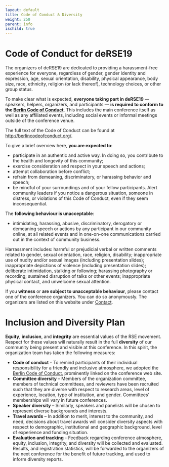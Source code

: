```yaml
--- 
layout: default 
title: Code of Conduct & Diversity
weight: 250
parent: info
ischild: true
---
```


# Code of Conduct for deRSE19

The organizers of deRSE19 are dedicated to providing a harassment-free experience for everyone, regardless of gender, gender identity and expression, age, sexual orientation, disability, physical appearance, body size, race, ethnicity, religion (or lack thereof), technology choices, or other group status.

To make clear what is expected, **everyone taking part in deRSE19** — speakers, helpers, organizers, and participants — **is required to conform to the [Berlin Code of Conduct](http://berlincodeofconduct.org/)**. This includes the main conference itself as well as any affiliated events, including social events or informal meetings outside of the conference venue.

The full text of the Code of Conduct can be found at <http://berlincodeofconduct.org/>.

To give a brief overview here, **you are expected to**:

- participate in an authentic and active way. In doing so, you contribute to the health and longevity of this community;
- exercise consideration and respect in your speech and actions;
- attempt collaboration before conflict;
- refrain from demeaning, discriminatory, or harassing behavior and speech;
- be mindful of your surroundings and of your fellow participants. Alert community leaders if you notice a dangerous situation, someone in distress, or violations of this Code of Conduct, even if they seem inconsequential.

The **following behaviour is unacceptable**:

- intimidating, harassing, abusive, discriminatory, derogatory or demeaning speech or actions by any participant in our community online, at all related events and in one-on-one communications carried out in the context of community business.

Harrassment includes: harmful or prejudicial verbal or written comments related to gender, sexual orientation, race, religion, disability; inappropriate use of nudity and/or sexual images (including presentation slides); inappropriate depictions of violence (including presentation slides); deliberate intimidation, stalking or following; harassing photography or recording; sustained disruption of talks or other events; inappropriate physical contact, and unwelcome sexual attention.

If you **witness** or **are subject to unacceptable behaviour**, please contact one of the conference organizers. You can do so anonymously. The organizers are listed on this website under [Contact](contact).

# Inclusion and Diversity Plan

**Equity**, **inclusion**, and **integrity** are essential values
of the RSE movement. Respect for these values will naturally result
in the full **diversity** of our community being present and visible
at this conference. In this spirit, the organization team has taken
the following measures:

* **Code of conduct** - To remind participants of their individual
  responsibility for a friendly and inclusive atmosphere, we adopted
  the [Berlin Code of Conduct](https://berlincodeofconduct.org/),
  prominently linked on the conference web site.
* **Committee diversity** – Members of the organization committee,
  members of technical committees, and reviewers have been
  recruited such that they are diverse with respect to research
  areas, level of experience, location, type of institution,
  and gender. Committees’ memberships will vary in future conferences.
* **Speaker diversity** – Similarly, speakers and panelists will be
  chosen to represent diverse backgrounds and interests.
* **Travel awards** – In addition to merit, interest to the community,
  and need, decisions about travel awards will consider diversity
  aspects with respect to demographic, institutional and geographic
  background, level of experience and funding situation.
* **Evaluation and tracking** - Feedback regarding conference
  atmosphere, equity, inclusion, integrity, and diversity will
  be collected and evaluated. Results, and registration statistics,
  will be forwarded to the organizers of the next conference for the
  benefit of future tracking, and used to inform diversity reports.

